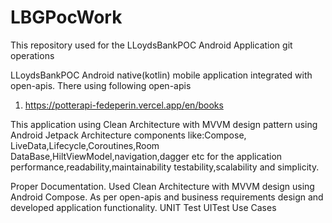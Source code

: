 # LBGPocWork
This repository used for the LLoydsBankPOC Android Application git operations

LLoydsBankPOC Android native(kotlin) mobile application integrated with open-apis. There using following open-apis 
1. https://potterapi-fedeperin.vercel.app/en/books 

This application using Clean Architecture with MVVM design pattern using Android Jetpack Architecture components like:Compose, LiveData,Lifecycle,Coroutines,Room DataBase,HiltViewModel,navigation,dagger etc for the application performance,readability,maintainability testability,scalability and simplicity.

Proper Documentation.
Used Clean Architecture with MVVM design using Android Compose.
As per open-apis and business requirements design and developed application functionality.
UNIT Test
UITest
Use Cases